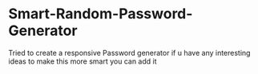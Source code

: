 # Smart-Random-Password-Generator
Tried to create a responsive Password generator
if u have any interesting ideas to make this more smart you can add it
